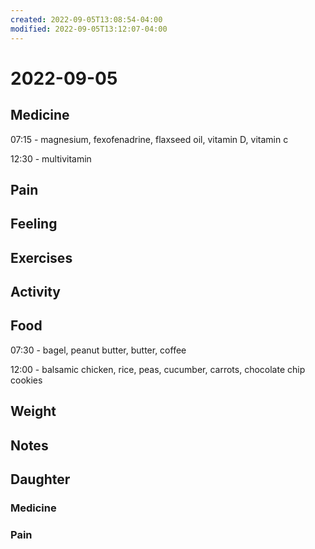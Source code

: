 ```yaml
---
created: 2022-09-05T13:08:54-04:00
modified: 2022-09-05T13:12:07-04:00
---
```


# 2022-09-05

## Medicine

07:15 - magnesium, fexofenadrine, flaxseed oil, vitamin D, vitamin c

12:30 - multivitamin 

## Pain


## Feeling


## Exercises


## Activity


## Food

07:30 - bagel, peanut butter, butter, coffee

12:00 - balsamic chicken, rice, peas, cucumber, carrots, chocolate chip cookies 


## Weight


## Notes


## Daughter


### Medicine


### Pain
